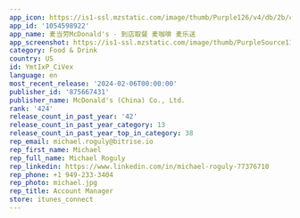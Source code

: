 ```yaml
---
app_icon: https://is1-ssl.mzstatic.com/image/thumb/Purple126/v4/db/2b/c0/db2bc09c-8d8a-aac3-dd4f-352bdabae245/AppIcon-1x_U007emarketing-0-10-0-0-85-220-0.png/1024x1024bb.png
app_id: '1054598922'
app_name: 麦当劳McDonald's - 到店取餐 麦咖啡 麦乐送
app_screenshot: https://is1-ssl.mzstatic.com/image/thumb/PurpleSource116/v4/99/32/bf/9932bf9f-dd0b-7372-160b-87c0afba897e/c92b35f7-1d15-427b-87a1-715d6c78fdaf_AI_U7efe_U3220_U5bd81242x2688-2.jpg/1242x2688bb.png
category: Food & Drink
country: US
id: YmtIxP_CiVex
language: en
most_recent_release: '2024-02-06T00:00:00'
publisher_id: '875667431'
publisher_name: McDonald's (China) Co., Ltd.
rank: '424'
release_count_in_past_year: '42'
release_count_in_past_year_category: 13
release_count_in_past_year_top_in_category: 38
rep_email: michael.roguly@bitrise.io
rep_first_name: Michael
rep_full_name: Michael Roguly
rep_linkedin: https://www.linkedin.com/in/michael-roguly-77376710
rep_phone: +1 949-233-3404
rep_photo: michael.jpg
rep_title: Account Manager
store: itunes_connect
---
```

